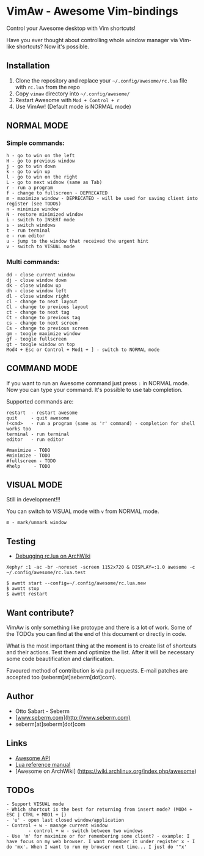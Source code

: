 VimAw - Awesome Vim-bindings
============================
Control your Awesome desktop with Vim shortcuts!

Have you ever thought about controlling whole window manager via Vim-like shortcuts? Now it's possible.


Installation
------------
1. Clone the repository and replace your `~/.config/awesome/rc.lua` file with `rc.lua` from the repo
2. Copy `vimaw` directory into `~/.config/awesome/`
3. Restart Awesome with `Mod + Control + r`
4. Use VimAw! (Default mode is NORMAL mode)


NORMAL MODE
-----------
### Simple commands:
```
h - go to win on the left
H - go to previous window
j - go to win down
k - go to win up
l - go to win on the right
L - go to next widnow (same as Tab)
r - run a program
f - change to fullscreen - DEPRECATED
m - maximize window - DEPRECATED - will be used for saving client into register (see TODOS)
n - minimize window
N - restore minimized window
i - switch to INSERT mode
s - switch windows
t - run terminal
e - run editor
u - jump to the window that received the urgent hint
v - switch to VISUAL mode
```


### Multi commands:
```
dd - close current window
dj - close window down
dk - close window up
dh - close window left
dl - close window right
cl - change to next layout
Cl - change to previous layout
ct - change to next tag
Ct - change to previous tag
cs - change to next screen
Cs - change to previous screen
gm - toogle maximize window
gf - toogle fullscreen
gt - toogle window on top
Mod4 + Esc or Control + Mod1 + ] - switch to NORMAL mode
```

COMMAND MODE
------------
If you want to run an Awesome command just press `:` in NORMAL mode. Now you can type your command. It's possible to use tab completion.

Supported commands are:
```
restart  - restart awesome
quit     - quit awesome
!<cmd>   - run a program (same as 'r' command) - completion for shell works too
terminal - run terminal
editor   - run editor

#maximize - TODO
#minimize - TODO
#fullscreen - TODO
#help     - TODO
```

VISUAL MODE
------------
Still in development!!!

You can switch to VISUAL mode with `v` from NORMAL mode.
```
m - mark/unmark window
```


Testing
-------
* [Debugging rc.lua on ArchWiki](https://wiki.archlinux.org/index.php/awesome#Debugging_rc.lua)

```
Xephyr :1 -ac -br -noreset -screen 1152x720 & DISPLAY=:1.0 awesome -c ~/.config/awesome/rc.lua.test

$ awmtt start --config=~/.config/awesome/rc.lua.new
$ awmtt stop
$ awmtt restart
```


Want contribute?
----------------
VimAw is only something like protoype and there is a lot of work. Some of the
TODOs you can find at the end of this document or directly in code.

What is the most important thing at the moment is to create list of shortcuts
and their actions. Test them and optimize the list. After it will be necessary
some code beautification and clarification.

Favoured method of contribution is via pull requests. E-mail patches are
accepted too (seberm[at]seberm[dot]com).


Author
------
* Otto Sabart - Seberm
* [www.seberm.com](http://www.seberm.com)
* seberm[at]seberm[dot]com


Links
-----
* [Awesome API](http://awesome.naquadah.org/doc/api/index.html)
* [Lua reference manual](http://www.lua.org/manual/5.1/manual.html)
* [Awesome on ArchWiki] (https://wiki.archlinux.org/index.php/awesome)


TODOs
-----
```
- Support VISUAL mode
- Which shortcut is the best for returning from insert mode? (MOD4 + ESC | CTRL + MOD1 + [)
- 'u' - open last closed window/application
- Control + w - manage current window
        - control + w - switch between two windows
- Use 'm' for maximize or for remembering some client? - example: I have focus on my web browser. I want remember it under register x - I do 'mx'. When I want to run my browser next time... I just do '"x'
```
